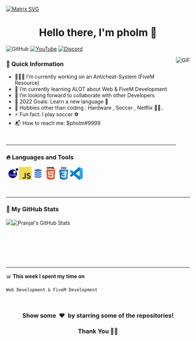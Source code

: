   [![Matrix SVG](https://cdn.discordapp.com/attachments/793429024050511874/938543228712534026/Banner.png)](https://github.com/pholm2000) 
  
<p>
  <h1 align="center"><b>Hello there, I'm pholm 👋</b></h1>
</p>

![GitHub](https://komarev.com/ghpvc/?username=pholm2000&style=plastic)
[![YouTube](https://img.shields.io/youtube/channel/views/UCi_blrI4nI_irYBjWD1gSXQ?label=youtube&style=plastic)](https://www.youtube.com/channel/UCi_blrI4nI_irYBjWD1gSXQ)
[![Discord](https://dcbadge.vercel.app/api/shield/546367816337588254?style=plastic&logoColor=presence&theme=clean)](https://discord.com/users/546367816337588254)
<br>

<img align="right" height="270px" alt="GIF" src="https://cdn.dribbble.com/users/1059583/screenshots/4171367/coding-freak.gif" />

### 📘 Quick Information
- 👨🏽‍💻 I’m currently working on an Anticheat-System (FiveM Resource)
- 🌱 I’m currently learning ALOT about Web & FiveM Development
- 👯 I’m looking forward to collaborate with other Developers
- 🥅 2022 Goals: Learn a new language :eyes:
- 🎿 Hobbies other than coding : Hardware , Soccer , Netflix 🤔🤖..
- ⚡ Fun fact: I play soccer :soccer:
- 📬 How to reach me: $pholm#9999

<br>


---
### 🔥 Languages and Tools 
<img align="left" alt="LUA" width="35px" src="https://raw.githubusercontent.com/github/explore/80688e429a7d4ef2fca1e82350fe8e3517d3494d/topics/lua/lua.png" />
<img align="left" alt="JavaScript" width="35px" src="https://raw.githubusercontent.com/github/explore/80688e429a7d4ef2fca1e82350fe8e3517d3494d/topics/javascript/javascript.png" />
<img align="left" alt="SQL" width="35px" src="https://raw.githubusercontent.com/github/explore/80688e429a7d4ef2fca1e82350fe8e3517d3494d/topics/sql/sql.png" />
<img align="left" alt="HTML5" width="35px" src="https://raw.githubusercontent.com/github/explore/80688e429a7d4ef2fca1e82350fe8e3517d3494d/topics/html/html.png" />
<img align="left" alt="CSS3" width="35px" src="https://raw.githubusercontent.com/github/explore/80688e429a7d4ef2fca1e82350fe8e3517d3494d/topics/css/css.png" />
<img align="left" alt="Visual Studio Code" width="35px" src="https://raw.githubusercontent.com/github/explore/80688e429a7d4ef2fca1e82350fe8e3517d3494d/topics/visual-studio-code/visual-studio-code.png" />

<br>
<br>
<br>
<br>

---
### 🔴 My GitHub Stats



  <img align="left" src="https://github-readme-stats.vercel.app/api/top-langs/?username=pholm2000&show_icons=true&hide_border=true&theme=radical">
    <img align="center" src="https://github-readme-stats.vercel.app/api?username=pholm2000&show_icons=true&line_height=27&count_private=true&&theme=radical" alt="Pranjal's GitHub Stats" />


</br></br></br></br></br>

---
📊 **This week I spent my time on**
<!--START_SECTION:waka-->
```text
Web Development & FiveM Development
```
<!--END_SECTION:waka-->

<br>

<div align="center">
<h3 align="center">Show some &nbsp;❤️&nbsp; by starring some of the repositories!</h3>

<h3 align="center">Thank You 🙏🏼</h3>


<!--[youtube]: https://www.youtube.com/channel/UC40R8Rvwjhu08Z0MFffNfsg-->

